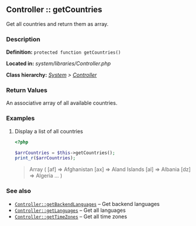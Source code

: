 
Controller :: getCountries
-------------------------------------------

Get all countries and return them as array.


### Description ###

**Definition:** `protected function getCountries()`

**Located in:** *system/libraries/Controller.php*

**Class hierarchy:** *[System](../System.md) > [Controller](../Controller.md)*


### Return Values ###

An associative array of all available countries.


### Examples ###

1. Display a list of all countries

	```php
	<?php

	$arrCountries = $this->getCountries();
	print_r($arrCountries);
	```
	> Array ( [af] => Afghanistan [ax] => Aland Islands [al] => Albania [dz] => Algeria ... )


### See also ###

- [`Controller::getBackendLanguages`](getBackendLanguages.md) – Get backend languages
- [`Controller::getLanguages`](getLanguages.md) – Get all languages
- [`Controller::getTimeZones`](getTimeZones.md) – Get all time zones
